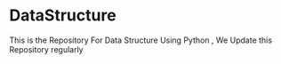 # DataStructure
This is the Repository For Data Structure  Using Python , We Update this Repository regularly
